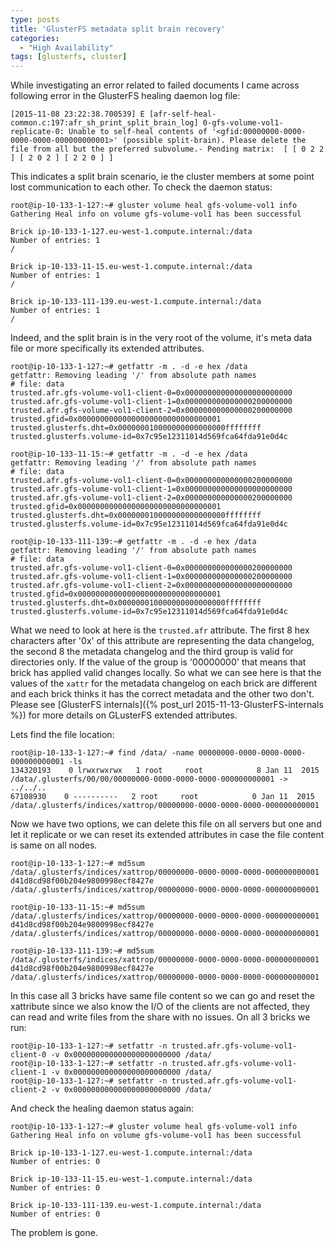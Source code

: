 ```yaml
---
type: posts
title: 'GlusterFS metadata split brain recovery'
categories: 
  - "High Availability"
tags: [glusterfs, cluster]
---
```


While investigating an error related to failed documents I came across following error in the GlusterFS healing daemon log file:

```
[2015-11-08 23:22:38.700539] E [afr-self-heal-common.c:197:afr_sh_print_split_brain_log] 0-gfs-volume-vol1-replicate-0: Unable to self-heal contents of '<gfid:00000000-0000-0000-0000-000000000001>' (possible split-brain). Please delete the file from all but the preferred subvolume.- Pending matrix:  [ [ 0 2 2 ] [ 2 0 2 ] [ 2 2 0 ] ]
```

This indicates a split brain scenario, ie the cluster members at some point lost communication to each other. To check the daemon status:

```
root@ip-10-133-1-127:~# gluster volume heal gfs-volume-vol1 info
Gathering Heal info on volume gfs-volume-vol1 has been successful
 
Brick ip-10-133-1-127.eu-west-1.compute.internal:/data
Number of entries: 1
/
 
Brick ip-10-133-11-15.eu-west-1.compute.internal:/data
Number of entries: 1
/
 
Brick ip-10-133-111-139.eu-west-1.compute.internal:/data
Number of entries: 1
/
```

Indeed, and the split brain is in the very root of the volume, it's meta data file or more specifically its extended attributes.

```
root@ip-10-133-1-127:~# getfattr -m . -d -e hex /data
getfattr: Removing leading '/' from absolute path names
# file: data
trusted.afr.gfs-volume-vol1-client-0=0x000000000000000000000000
trusted.afr.gfs-volume-vol1-client-1=0x000000000000000200000000
trusted.afr.gfs-volume-vol1-client-2=0x000000000000000200000000
trusted.gfid=0x00000000000000000000000000000001
trusted.glusterfs.dht=0x000000010000000000000000ffffffff
trusted.glusterfs.volume-id=0x7c95e12311014d569fca64fda91e0d4c
 
root@ip-10-133-11-15:~# getfattr -m . -d -e hex /data
getfattr: Removing leading '/' from absolute path names
# file: data
trusted.afr.gfs-volume-vol1-client-0=0x000000000000000200000000
trusted.afr.gfs-volume-vol1-client-1=0x000000000000000000000000
trusted.afr.gfs-volume-vol1-client-2=0x000000000000000200000000
trusted.gfid=0x00000000000000000000000000000001
trusted.glusterfs.dht=0x000000010000000000000000ffffffff
trusted.glusterfs.volume-id=0x7c95e12311014d569fca64fda91e0d4c
 
root@ip-10-133-111-139:~# getfattr -m . -d -e hex /data
getfattr: Removing leading '/' from absolute path names
# file: data
trusted.afr.gfs-volume-vol1-client-0=0x000000000000000200000000
trusted.afr.gfs-volume-vol1-client-1=0x000000000000000200000000
trusted.afr.gfs-volume-vol1-client-2=0x000000000000000000000000
trusted.gfid=0x00000000000000000000000000000001
trusted.glusterfs.dht=0x000000010000000000000000ffffffff
trusted.glusterfs.volume-id=0x7c95e12311014d569fca64fda91e0d4c
```

What we need to look at here is the `trusted.afr` attribute. The first 8 hex characters after '0x' of this attribute are representing the data changelog, the second 8 the metadata changelog and the third group is valid for directories only. If the value of the group is '00000000' that means that brick has applied valid changes locally. So what we can see here is that the values of the `xattr` for the metadata changelog on each brick are different and each brick thinks it has the correct metadata and the other two don't. Please see [GlusterFS internals]({% post_url 2015-11-13-GlusterFS-internals %}) for more details on GLusterFS extended attributes.

Lets find the file location:

```
root@ip-10-133-1-127:~# find /data/ -name 00000000-0000-0000-0000-000000000001 -ls
134320193    0 lrwxrwxrwx   1 root     root            8 Jan 11  2015 /data/.glusterfs/00/00/00000000-0000-0000-0000-000000000001 -> ../../..
67108930    0 ----------   2 root     root            0 Jan 11  2015 /data/.glusterfs/indices/xattrop/00000000-0000-0000-0000-000000000001
```

Now we have two options, we can delete this file on all servers but one and let it replicate or we can reset its extended attributes in case the file content is same on all nodes.

```
root@ip-10-133-1-127:~# md5sum /data/.glusterfs/indices/xattrop/00000000-0000-0000-0000-000000000001
d41d8cd98f00b204e9800998ecf8427e  /data/.glusterfs/indices/xattrop/00000000-0000-0000-0000-000000000001
 
root@ip-10-133-11-15:~# md5sum /data/.glusterfs/indices/xattrop/00000000-0000-0000-0000-000000000001
d41d8cd98f00b204e9800998ecf8427e  /data/.glusterfs/indices/xattrop/00000000-0000-0000-0000-000000000001
 
root@ip-10-133-111-139:~# md5sum /data/.glusterfs/indices/xattrop/00000000-0000-0000-0000-000000000001
d41d8cd98f00b204e9800998ecf8427e  /data/.glusterfs/indices/xattrop/00000000-0000-0000-0000-000000000001
```

In this case all 3 bricks have same file content so we can go and reset the xattribute since we also know the I/O of the clients are not affected, they can read and write files from the share with no issues. On all 3 bricks we run:

```
root@ip-10-133-1-127:~# setfattr -n trusted.afr.gfs-volume-vol1-client-0 -v 0x000000000000000000000000 /data/
root@ip-10-133-1-127:~# setfattr -n trusted.afr.gfs-volume-vol1-client-1 -v 0x000000000000000000000000 /data/
root@ip-10-133-1-127:~# setfattr -n trusted.afr.gfs-volume-vol1-client-2 -v 0x000000000000000000000000 /data/
```

And check the healing daemon status again:

```
root@ip-10-133-1-127:~# gluster volume heal gfs-volume-vol1 info
Gathering Heal info on volume gfs-volume-vol1 has been successful
 
Brick ip-10-133-1-127.eu-west-1.compute.internal:/data
Number of entries: 0
 
Brick ip-10-133-11-15.eu-west-1.compute.internal:/data
Number of entries: 0
 
Brick ip-10-133-111-139.eu-west-1.compute.internal:/data
Number of entries: 0
```

The problem is gone.